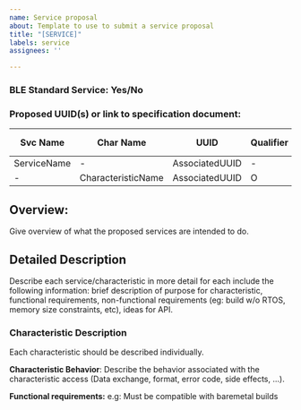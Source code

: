 ```yaml
---
name: Service proposal
about: Template to use to submit a service proposal
title: "[SERVICE]"
labels: service
assignees: ''

---
```


<!-- 

Use the following template when submitting proposals for new CUSTOM services to this repository.

 Linking to a standard characteristic/service specification document on the Bluetooth SIG's website is sufficient for standard characteristic/service proposals. When proposing standard services, also include specific requirement information for the Mbed BLE implementation of this service (eg: memory constraints, baremetal support, etc) 

The following site can be used to generate a long-format UUID for custom services/characteristics: https://www.uuidgenerator.net/
This site is useful for generating markdown-formatted tables: https://www.tablesgenerator.com/markdown_tables
-->

### BLE Standard Service: Yes/No
### Proposed UUID(s) or link to specification document:

| Svc Name                 | Char Name         | UUID   | Qualifier | Mandatory Props | Optional Props | Security |
|--------------------------|-------------------|--------|-----------|-----------------|----------------|----------|
| ServiceName | -                 | AssociatedUUID | -         | -               | -              | -        |
| -                        | CharacteristicName | AssociatedUUID | O         | Read            |                | None     |

## Overview:
Give overview of what the proposed services are intended to do.

## Detailed Description
Describe each service/characteristic in more detail for each include the following information: brief description of purpose for characteristic, functional requirements, non-functional requirements (eg: build w/o RTOS, memory size constraints, etc), ideas for API.

### Characteristic Description
Each characteristic should be described individually. 

**Characteristic Behavior**: Describe the behavior associated with the characteristic access (Data exchange, format, error code, side effects, ...). 

**Functional requirements:** e.g: Must be compatible with baremetal builds
